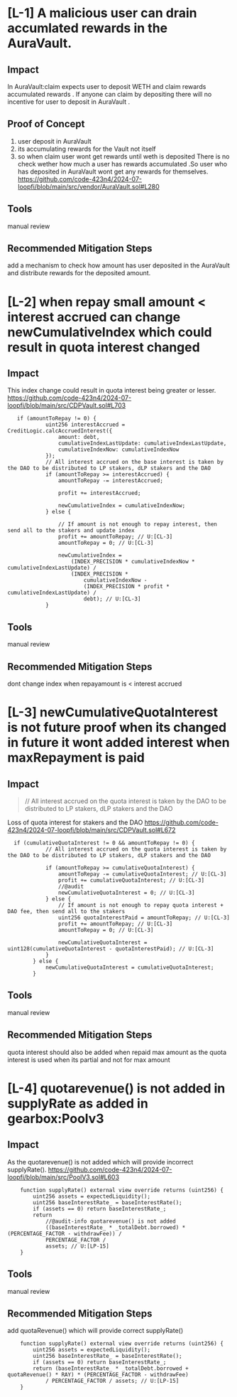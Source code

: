# [L-1] A malicious user can drain accumlated rewards in the AuraVault.
 ## Impact 
In AuraVault:claim expects user to deposit WETH and claim rewards accumulated rewards .
If anyone can claim by depositing  there will no incentive for user to deposit in AuraVault . 

 ## Proof of Concept
 1. user deposit in AuraVault 
 2. its accumulating rewards for the Vault not itself 
 3. so when claim user wont get rewards until weth is deposited 
There is no check wether how much a user has rewards accumulated .So user who has deposited in AuraVault wont get any rewards for themselves.
https://github.com/code-423n4/2024-07-loopfi/blob/main/src/vendor/AuraVault.sol#L280
 ## Tools 
 manual review 
 ## Recommended Mitigation Steps
 add a mechanism to check how amount has user deposited in the AuraVault and distribute rewards for the deposited amount.

# [L-2] when repay small amount < interest accrued  can change newCumulativeIndex which could result in quota interest changed   
 ## Impact 
This index change could result in quota interest being greater or lesser.
https://github.com/code-423n4/2024-07-loopfi/blob/main/src/CDPVault.sol#L703

```Solidity
   if (amountToRepay != 0) {
            uint256 interestAccrued = CreditLogic.calcAccruedInterest({
                amount: debt, 
                cumulativeIndexLastUpdate: cumulativeIndexLastUpdate,
                cumulativeIndexNow: cumulativeIndexNow
            });
            // All interest accrued on the base interest is taken by the DAO to be distributed to LP stakers, dLP stakers and the DAO
            if (amountToRepay >= interestAccrued) {
                amountToRepay -= interestAccrued;

                profit += interestAccrued;

                newCumulativeIndex = cumulativeIndexNow;
            } else {
    
                // If amount is not enough to repay interest, then send all to the stakers and update index
                profit += amountToRepay; // U:[CL-3]
                amountToRepay = 0; // U:[CL-3]

                newCumulativeIndex =
                    (INDEX_PRECISION * cumulativeIndexNow * cumulativeIndexLastUpdate) /
                    (INDEX_PRECISION *
                        cumulativeIndexNow -
                        (INDEX_PRECISION * profit * cumulativeIndexLastUpdate) /
                        debt); // U:[CL-3]
            } 
```

 ## Tools 
 manual review 
 ## Recommended Mitigation Steps
dont change index when repayamount is < interest accrued

# [L-3] newCumulativeQuotaInterest is not future proof when its changed in future it wont added interest when maxRepayment is paid 
 ## Impact 
>  // All interest accrued on the quota interest is taken by the DAO to be distributed to LP stakers, dLP stakers and the DAO
 
Loss of quota interest for stakers and the DAO
https://github.com/code-423n4/2024-07-loopfi/blob/main/src/CDPVault.sol#L672
```Solidity 
  if (cumulativeQuotaInterest != 0 && amountToRepay != 0) {
            // All interest accrued on the quota interest is taken by the DAO to be distributed to LP stakers, dLP stakers and the DAO

            if (amountToRepay >= cumulativeQuotaInterest) {
                amountToRepay -= cumulativeQuotaInterest; // U:[CL-3]
                profit += cumulativeQuotaInterest; // U:[CL-3]
                //@audit
                newCumulativeQuotaInterest = 0; // U:[CL-3]
            } else {
                // If amount is not enough to repay quota interest + DAO fee, then send all to the stakers
                uint256 quotaInterestPaid = amountToRepay; // U:[CL-3]
                profit += amountToRepay; // U:[CL-3]
                amountToRepay = 0; // U:[CL-3]

                newCumulativeQuotaInterest = uint128(cumulativeQuotaInterest - quotaInterestPaid); // U:[CL-3]
            }
        } else {
            newCumulativeQuotaInterest = cumulativeQuotaInterest;
        }
```

 ## Tools 
 manual review 
 ## Recommended Mitigation Steps
quota interest should also be added when repaid max amount as the quota interest is used when its partial and not for max amount

# [L-4]  quotarevenue() is not added in supplyRate as added in gearbox:Poolv3
 ## Impact 
As the quotarevenue() is not added which will provide incorrect supplyRate().
https://github.com/code-423n4/2024-07-loopfi/blob/main/src/PoolV3.sol#L603

```Solidity 
    function supplyRate() external view override returns (uint256) {
        uint256 assets = expectedLiquidity();
        uint256 baseInterestRate_ = baseInterestRate();
        if (assets == 0) return baseInterestRate_;
        return
            //@audit-info quotarevenue() is not added
            ((baseInterestRate_ * _totalDebt.borrowed) * (PERCENTAGE_FACTOR - withdrawFee)) /
            PERCENTAGE_FACTOR /
            assets; // U:[LP-15]
    }
```
 ## Tools 
 manual review 
 ## Recommended Mitigation Steps
 add quotaRevenue() which will provide correct supplyRate()
```solidity
    function supplyRate() external view override returns (uint256) {
        uint256 assets = expectedLiquidity();
        uint256 baseInterestRate_ = baseInterestRate();
        if (assets == 0) return baseInterestRate_;
        return (baseInterestRate_ * _totalDebt.borrowed + quotaRevenue() * RAY) * (PERCENTAGE_FACTOR - withdrawFee)
            / PERCENTAGE_FACTOR / assets; // U:[LP-15]
    } 
```


